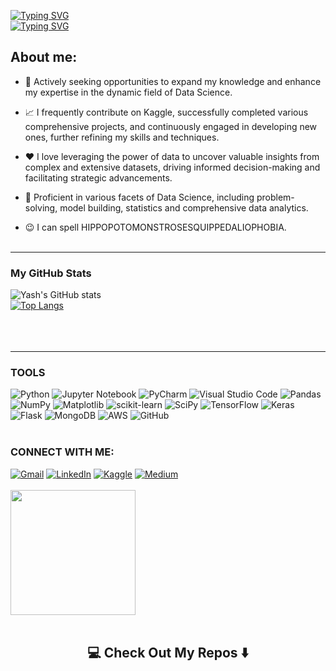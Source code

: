 [![Typing SVG](https://readme-typing-svg.demolab.com?font=Fira+Code&weight=700&size=30&pause=10000&color=5604fb&background=FFFFFF00&width=435&lines=HELLO+I+AM+YASH)](https://git.io/typing-svg)<br>
[![Typing SVG](https://readme-typing-svg.demolab.com/?color=f50ab8&lines=DATA+SCIENCE;MACHINE+LEARNING;DEEP+LEARNING)](https://git.io/typing-svg)
<h2>About me:</h2>

- 💼 Actively seeking opportunities to expand my knowledge and enhance my expertise in the dynamic field of Data Science.

- 📈 I frequently contribute on Kaggle, successfully completed various comprehensive projects, and continuously engaged in developing new ones, further refining my skills and techniques.

- ❤️ I love leveraging the power of data to uncover valuable insights from complex and extensive datasets, driving informed decision-making and facilitating strategic advancements.

- 💬 Proficient in various facets of Data Science, including problem-solving, model building, statistics and comprehensive data analytics.

- 😉 I can spell HIPPOPOTOMONSTROSESQUIPPEDALIOPHOBIA.<br><br>
 <hr>
<h3>My GitHub Stats</h3>

![Yash's GitHub stats](https://github-readme-stats-sigma-five.vercel.app/api?username=yash16jr&show_icons=true&theme=radical)<br>
[![Top Langs](https://github-readme-stats-sigma-five.vercel.app/api/top-langs/?username=yash16jr&layout=compact)](https://github.com/yash16jr/github-readme-stats)
<br><br><br><br><hr>
<h3>TOOLS</h3>

![Python](https://img.shields.io/badge/python-3670A0?style=for-the-badge&logo=python&logoColor=ffdd54)
![Jupyter Notebook](https://img.shields.io/badge/jupyter-%23FA0F00.svg?style=for-the-badge&logo=jupyter&logoColor=white)
![PyCharm](https://img.shields.io/badge/pycharm-143?style=for-the-badge&logo=pycharm&logoColor=black&color=black&labelColor=green)
![Visual Studio Code](https://img.shields.io/badge/Visual%20Studio%20Code-0078d7.svg?style=for-the-badge&logo=visual-studio-code&logoColor=white)
![Pandas](https://img.shields.io/badge/pandas-%23150458.svg?style=for-the-badge&logo=pandas&logoColor=white)
![NumPy](https://img.shields.io/badge/numpy-%23013243.svg?style=for-the-badge&logo=numpy&logoColor=white)
![Matplotlib](https://img.shields.io/badge/Matplotlib-%23ffffff.svg?style=for-the-badge&logo=Matplotlib&logoColor=black)
![scikit-learn](https://img.shields.io/badge/scikit--learn-%23F7931E.svg?style=for-the-badge&logo=scikit-learn&logoColor=white)
![SciPy](https://img.shields.io/badge/SciPy-%230C55A5.svg?style=for-the-badge&logo=scipy&logoColor=%white)
![TensorFlow](https://img.shields.io/badge/TensorFlow-%23FF6F00.svg?style=for-the-badge&logo=TensorFlow&logoColor=white)
![Keras](https://img.shields.io/badge/Keras-%23D00000.svg?style=for-the-badge&logo=Keras&logoColor=white)
![Flask](https://img.shields.io/badge/flask-%23000.svg?style=for-the-badge&logo=flask&logoColor=white)
![MongoDB](https://img.shields.io/badge/MongoDB-%234ea94b.svg?style=for-the-badge&logo=mongodb&logoColor=white)
![AWS](https://img.shields.io/badge/AWS-%23FF9900.svg?style=for-the-badge&logo=amazon-aws&logoColor=white)
![GitHub](https://img.shields.io/badge/github-%23121011.svg?style=for-the-badge&logo=github&logoColor=white) <br><br>

<h3>CONNECT WITH ME:</h3>

<a href="mailto:yash16jr@gmail.com">![Gmail](https://img.shields.io/badge/Gmail-D14836?style=for-the-badge&logo=gmail&logoColor=white)</a>
<a href= "https://www.linkedin.com/in/yash16singh">![LinkedIn](https://img.shields.io/badge/linkedin-%230077B5.svg?style=for-the-badge&logo=linkedin&logoColor=white)</a>
<a href = "https://www.kaggle.com/yash16jr">![Kaggle](https://img.shields.io/badge/Kaggle-035a7d?style=for-the-badge&logo=kaggle&logoColor=white)</a>
<a href = "https://medium.com/@yash16jr">![Medium](https://img.shields.io/badge/Medium-12100E?style=for-the-badge&logo=medium&logoColor=white)</a><br><br>
<img src="https://camo.githubusercontent.com/b867e04377eea646939445ce4e0565253428256abc39c6d32d7b67aab3160d18/68747470733a2f2f63617073756c652d72656e6465722e76657263656c2e6170702f6170693f747970653d776176696e6726636f6c6f723d6772616469656e74266865696768743d3130302673656374696f6e3d666f6f746572" height="200" theme=tokyonight/><br><br>
<h2  align="center">💻 Check Out My Repos ⬇️ </h2>    
